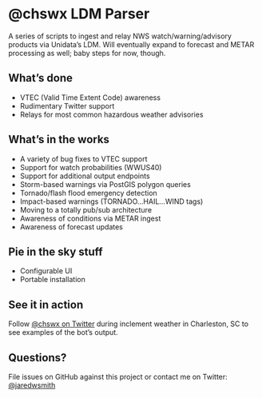 # @chswx LDM Parser

A series of scripts to ingest and relay NWS watch/warning/advisory products via Unidata’s LDM. Will eventually expand to forecast and METAR processing as well; baby steps for now, though.

## What’s done

- VTEC (Valid Time Extent Code) awareness
- Rudimentary Twitter support
- Relays for most common hazardous weather advisories

## What’s in the works

- A variety of bug fixes to VTEC support
- Support for watch probabilities (WWUS40)
- Support for additional output endpoints
- Storm-based warnings via PostGIS polygon queries
- Tornado/flash flood emergency detection
- Impact-based warnings (TORNADO…HAIL…WIND tags)
- Moving to a totally pub/sub architecture
- Awareness of conditions via METAR ingest
- Awareness of forecast updates

## Pie in the sky stuff

- Configurable UI
- Portable installation

## See it in action

Follow [@chswx on Twitter](http://twitter.com/chswx) during inclement weather in Charleston, SC to see examples of the bot’s output. 

## Questions?

File issues on GitHub against this project or contact me on Twitter: [@jaredwsmith](http://twitter.com/jaredwsmith)